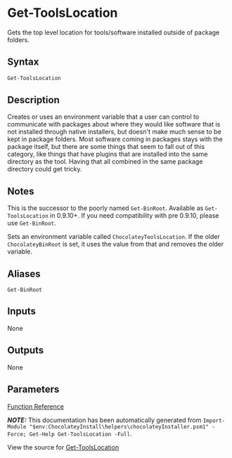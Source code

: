 ﻿---
Title: Get-ToolsLocation
Description: Information on Get-ToolsLocation function
RedirectFrom: docs/helpers-get-tools-location
---

# Get-ToolsLocation

<!-- This documentation is automatically generated from https://github.com/chocolatey/choco/blob/stable/src/chocolatey.resources/helpers/functions/Get-ToolsLocation.ps1 using https://github.com/chocolatey/choco/blob/stable/GenerateDocs.ps1. Contributions are welcome at the original location(s). -->

Gets the top level location for tools/software installed outside of
package folders.

## Syntax

~~~powershell
Get-ToolsLocation
~~~

## Description

Creates or uses an environment variable that a user can control to
communicate with packages about where they would like software that is
not installed through native installers, but doesn't make much sense
to be kept in package folders. Most software coming in packages stays
with the package itself, but there are some things that seem to fall
out of this category, like things that have plugins that are installed
into the same directory as the tool. Having that all combined in the
same package directory could get tricky.

## Notes

This is the successor to the poorly named `Get-BinRoot`. Available as
`Get-ToolsLocation` in 0.9.10+. If you need compatibility with pre
0.9.10, please use `Get-BinRoot`.

Sets an environment variable called `ChocolateyToolsLocation`. If the
older `ChocolateyBinRoot` is set, it uses the value from that and
removes the older variable.

## Aliases

`Get-BinRoot`


## Inputs

None

## Outputs

None

## Parameters




[Function Reference](./)

***NOTE:*** This documentation has been automatically generated from `Import-Module "$env:ChocolateyInstall\helpers\chocolateyInstaller.psm1" -Force; Get-Help Get-ToolsLocation -Full`.

View the source for [Get-ToolsLocation](https://github.com/chocolatey/choco/blob/stable/src/chocolatey.resources/helpers/functions/Get-ToolsLocation.ps1)
